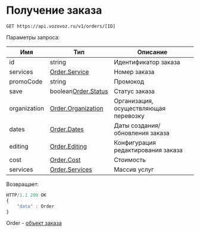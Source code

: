 # Получение заказа

`GET https://api.vozovoz.ru/v1/orders/[ID]`

Параметры запроса:

Имя | Тип | Описание
--- | --- | ---
id | string | Идентификатор заказа
services | [Order.Service](orders_object.md#service) | Номер заказа
promoCode | string | Промокод
save | boolean[Order.Status](#status) | Статус заказа
organization | [Order.Organization](#organization) | Организация, осуществляющая перевозку
dates | [Order.Dates](#dates) | Даты создания/обновления заказа
editing | [Order.Editing](#editing) | Конфигурация редактирования заказа
cost | [Order.Cost](#cost) | Стоимость
services | [Order.Services](#services) | Массив услуг

Возвращает:

```js
HTTP/1.1 200 OK
{
    "data" : Order
}
```

Order - [объект заказа](orders_object.md)
